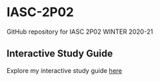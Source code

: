 # IASC-2P02
GitHub repository for IASC 2P02 WINTER 2020-21
## Interactive Study Guide
Explore my interactive study guide [here](InteractiveStudyGuide2P02.html)
